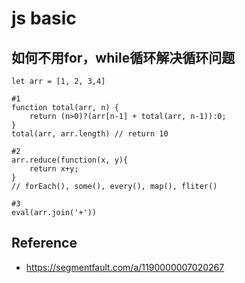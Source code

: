 # js basic


## 如何不用for，while循环解决循环问题


```
let arr = [1, 2, 3,4]

#1
function total(arr, n) {
    return (n>0)?(arr[n-1] + total(arr, n-1)):0;
}
total(arr, arr.length) // return 10

#2
arr.reduce(function(x, y){
    return x+y;
}
// forEach(), some(), every(), map(), fliter()

#3
eval(arr.join('+'))
```




## Reference
- https://segmentfault.com/a/1190000007020267 

